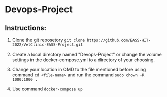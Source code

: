 # Devops-Project

## Instructions:
1. Clone the git reposetory
   `git clone https://github.com/EASS-HIT-2022/VetClinic-EASS-Project.git`
   
2. Create a local directory named "Devops-Project" or change the volume settings in the docker-compose.yml to a directory of your choosing.

3. Change your location in CMD to the file mentioned before using command `cd <file-name>` and run the command `sudo chown -R 1000:1000 .`

4. Use command `docker-compose up`
